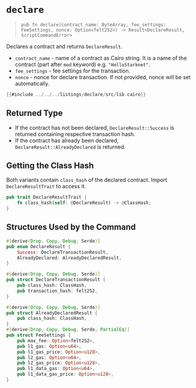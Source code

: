 # `declare`

> `pub fn declare(contract_name: ByteArray, fee_settings: FeeSettings, nonce: Option<felt252>) -> Result<DeclareResult, ScriptCommandError>`

Declares a contract and returns `DeclareResult`.

- `contract_name` - name of a contract as Cairo string. It is a name of the contract (part after `mod` keyword) e.g. `"HelloStarknet"`.
- `fee_settings` - fee settings for the transaction.
- `nonce` - nonce for declare transaction. If not provided, nonce will be set automatically.

```rust
{{#include ../../../listings/declare/src/lib.cairo}}
```

## Returned Type

* If the contract has not been declared, `DeclareResult::Success` is returned containing respective transaction hash.
* If the contract has already been declared, `DeclareResult::AlreadyDeclared` is returned.

## Getting the Class Hash

Both variants contain `class_hash` of the declared contract. Import `DeclareResultTrait` to access it.

```rust
pub trait DeclareResultTrait {
    fn class_hash(self: @DeclareResult) -> @ClassHash;
}
```

## Structures Used by the Command

```rust
#[derive(Drop, Copy, Debug, Serde)]
pub enum DeclareResult {
    Success: DeclareTransactionResult,
    AlreadyDeclared: AlreadyDeclaredResult,
}

#[derive(Drop, Copy, Debug, Serde)]
pub struct DeclareTransactionResult {
    pub class_hash: ClassHash,
    pub transaction_hash: felt252,
}

#[derive(Drop, Copy, Debug, Serde)]
pub struct AlreadyDeclaredResult {
    pub class_hash: ClassHash,
}
#[derive(Drop, Copy, Debug, Serde, PartialEq)]
pub struct FeeSettings {
    pub max_fee: Option<felt252>,
    pub l1_gas: Option<u64>,
    pub l1_gas_price: Option<u128>,
    pub l2_gas: Option<u64>,
    pub l2_gas_price: Option<u128>,
    pub l1_data_gas: Option<u64>,
    pub l1_data_gas_price: Option<u128>,
}
```
